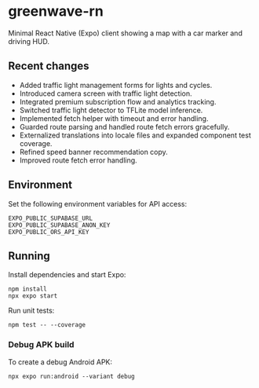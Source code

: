 # greenwave-rn

Minimal React Native (Expo) client showing a map with a car marker and driving HUD.

## Recent changes

- Added traffic light management forms for lights and cycles.
- Introduced camera screen with traffic light detection.
- Integrated premium subscription flow and analytics tracking.
- Switched traffic light detector to TFLite model inference.
- Implemented fetch helper with timeout and error handling.
- Guarded route parsing and handled route fetch errors gracefully.
- Externalized translations into locale files and expanded component test coverage.
- Refined speed banner recommendation copy.
- Improved route fetch error handling.

## Environment

Set the following environment variables for API access:

```
EXPO_PUBLIC_SUPABASE_URL
EXPO_PUBLIC_SUPABASE_ANON_KEY
EXPO_PUBLIC_ORS_API_KEY
```

## Running

Install dependencies and start Expo:

```
npm install
npx expo start
```

Run unit tests:

```
npm test -- --coverage
```

### Debug APK build

To create a debug Android APK:

```
npx expo run:android --variant debug
```
